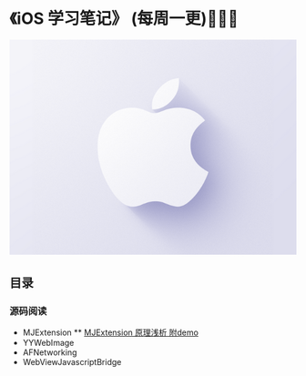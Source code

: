 # 《iOS 学习笔记》 (每周一更)🚀🚀🚀

![](https://raw.githubusercontent.com/DavidCap/iOS-note/master/resource/logo.png)

## 目录

### 源码阅读
* MJExtension
	** [MJExtension 原理浅析 附demo](https://github.com/DavidCap/iOS-note/blob/master/file/MJExtension%20%E6%BA%90%E7%A0%81%E8%A7%A3%E6%9E%90.md)
* YYWebImage
* AFNetworking
* WebViewJavascriptBridge
